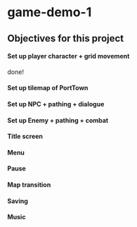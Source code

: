 # game-demo-1


## Objectives for this project

#### Set up player character + grid movement
done!
#### Set up tilemap of PortTown
#### Set up NPC + pathing + dialogue
#### Set up Enemy + pathing + combat
#### Title screen
#### Menu
#### Pause
#### Map transition
#### Saving
#### Music
